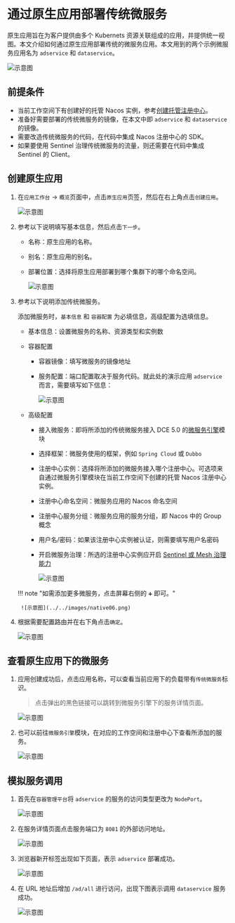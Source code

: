# 通过原生应用部署传统微服务

原生应用旨在为客户提供由多个 Kubernets 资源关联组成的应用，并提供统一视图。本文介绍如何通过原生应用部署传统的微服务应用。本文用到的两个示例微服务应用名为 `adservice` 和 `dataservice`。

![示意图](../../images/native01.png)

## 前提条件

- 当前工作空间下有创建好的托管 Nacos 实例，参考[创建托管注册中心](../../../skoala/trad-ms/hosted/create-registry.md)。
- 准备好需要部署的传统微服务的镜像，在本文中即 `adservice` 和 `dataservice` 的镜像。
- 需要改造传统微服务的代码，在代码中集成 Nacos 注册中心的 SDK。
- 如果要使用 Sentinel 治理传统微服务的流量，则还需要在代码中集成 Sentinel 的 Client。

## 创建原生应用

1. 在`应用工作台` -> `概览`页面中，点击`原生应用`页签，然后在右上角点击`创建应用`。

    ![示意图](../../images/native02.png)

2. 参考以下说明填写基本信息，然后点击`下一步`。

    - 名称：原生应用的名称。
    - 别名：原生应用的别名。
    - 部署位置：选择将原生应用部署到哪个集群下的哪个命名空间。

        ![示意图](../../images/native03.png)

3. 参考以下说明添加传统微服务。

    添加微服务时，`基本信息` 和 `容器配置` 为必填信息，高级配置为选填信息。

    - 基本信息：设置微服务的名称、资源类型和实例数
    - 容器配置

        - 容器镜像：填写微服务的镜像地址
        - 服务配置：端口配置取决于服务代码。就此处的演示应用 `adservice` 而言，需要填写如下信息：

            ![示意图](../../images/native04.png)

    - 高级配置

        - 接入微服务：即将所添加的传统微服务接入 DCE 5.0 的[微服务引擎](../../../skoala/intro/what.md)模块
        - 选择框架：微服务使用的框架，例如 `Spring Cloud` 或 `Dubbo`
        - 注册中心实例：选择将所添加的微服务接入哪个注册中心。可选项来自通过微服务引擎模块在当前工作空间下创建的托管 Nacos 注册中心实例。
        - 注册中心命名空间：微服务应用的 Nacos 命名空间
        - 注册中心服务分组：微服务应用的服务分组，即 Nacos 中的 Group 概念
        - 用户名/密码：如果该注册中心实例被认证，则需要填写用户名密码
        - 开启微服务治理：所选的注册中心实例应开启 [Sentinel 或 Mesh 治理能力](../../../skoala/trad-ms/hosted/plugins/plugin-center.md)

            ![示意图](../../images/native05.png)

    !!! note "如需添加更多微服务，点击屏幕右侧的 `➕` 即可。"

        ![示意图](../../images/native06.png)

4. 根据需要配置路由并在右下角点击`确定`。

    ![示意图](../../images/native07.png)

## 查看原生应用下的微服务

1. 应用创建成功后，点击应用名称，可以查看当前应用下的负载带有`传统微服务`标识。

    > 点击弹出的黑色链接可以跳转到微服务引擎下的服务详情页面。

    ![示意图](../../images/native08.png)

2. 也可以前往`微服务引擎`模块，在对应的工作空间和注册中心下查看所添加的服务。

    ![示意图](../../images/native09.png)

## 模拟服务调用

1. 首先在`容器管理平台`将 `adservice` 的服务的访问类型更改为 `NodePort`。

    ![示意图](../../images/native10.png)

2. 在服务详情页面点击服务端口为 `8081` 的外部访问地址。

    ![示意图](../../images/native11.png)

3. 浏览器新开标签出现如下页面，表示 `adservice` 部署成功。

    ![示意图](../../images/native12.png)

4. 在 URL 地址后增加 `/ad/all` 进行访问，出现下图表示调用 `dataservice` 服务成功。

    ![示意图](../../images/native13.png)
